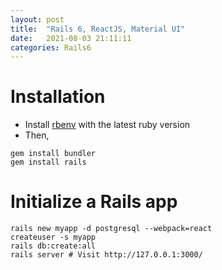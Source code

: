 ```yaml
---
layout: post
title:  "Rails 6, ReactJS, Material UI"
date:   2021-08-03 21:11:11
categories: Rails6
---
```


# Installation
* Install [rbenv](https://github.com/rbenv/rbenv) with the latest ruby version
* Then,
```shell
gem install bundler
gem install rails
```

# Initialize a Rails app
```shell
rails new myapp -d postgresql --webpack=react
createuser -s myapp
rails db:create:all
rails server # Visit http://127.0.0.1:3000/
```


